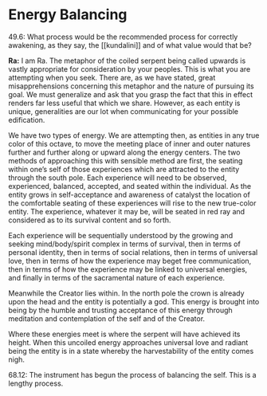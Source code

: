 # Energy Balancing
49.6: What process would be the recommended process for correctly awakening, as they say, the [[kundalini]] and of what value would that be?

**Ra:** I am Ra. The metaphor of the coiled serpent being called upwards is vastly appropriate for consideration by your peoples. This is what you are attempting when you seek. There are, as we have stated, great misapprehensions concerning this metaphor and the nature of pursuing its goal. We must generalize and ask that you grasp the fact that this in effect renders far less useful that which we share. However, as each entity is unique, generalities are our lot when communicating for your possible edification.  
  
We have two types of energy. We are attempting then, as entities in any true color of this octave, to move the meeting place of inner and outer natures further and further along or upward along the energy centers. The two methods of approaching this with sensible method are first, the seating within one’s self of those experiences which are attracted to the entity through the south pole. Each experience will need to be observed, experienced, balanced, accepted, and seated within the individual. As the entity grows in self-acceptance and awareness of catalyst the location of the comfortable seating of these experiences will rise to the new true-color entity. The experience, whatever it may be, will be seated in red ray and considered as to its survival content and so forth.  
  
Each experience will be sequentially understood by the growing and seeking mind/body/spirit complex in terms of survival, then in terms of personal identity, then in terms of social relations, then in terms of universal love, then in terms of how the experience may beget free communication, then in terms of how the experience may be linked to universal energies, and finally in terms of the sacramental nature of each experience.  
  
Meanwhile the Creator lies within. In the north pole the crown is already upon the head and the entity is potentially a god. This energy is brought into being by the humble and trusting acceptance of this energy through meditation and contemplation of the self and of the Creator.  
  
Where these energies meet is where the serpent will have achieved its height. When this uncoiled energy approaches universal love and radiant being the entity is in a state whereby the harvestability of the entity comes nigh.

68.12: The instrument has begun the process of balancing the self. This is a lengthy process.